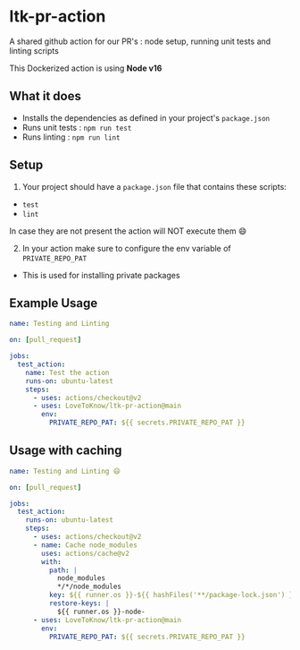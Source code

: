 # ltk-pr-action

A shared github action for our PR's : node setup, running unit tests and linting scripts

This Dockerized action is using **Node v16**

## What it does
- Installs the dependencies as defined in your project's `package.json`
- Runs unit tests : `npm run test`
- Runs linting : `npm run lint`

## Setup
1. Your project should have a `package.json` file that contains these scripts:
- `test`
- `lint`

In case they are not present the action will NOT execute them 😄

2. In your action make sure to configure the env variable of `PRIVATE_REPO_PAT`
- This is used for installing private packages


## Example Usage

```yaml
name: Testing and Linting

on: [pull_request]

jobs:
  test_action:
    name: Test the action
    runs-on: ubuntu-latest
    steps:
      - uses: actions/checkout@v2
      - uses: LoveToKnow/ltk-pr-action@main
        env:
          PRIVATE_REPO_PAT: ${{ secrets.PRIVATE_REPO_PAT }}
```

## Usage with caching

```yaml
name: Testing and Linting 😄

on: [pull_request]

jobs:
  test_action:
    runs-on: ubuntu-latest
    steps:
      - uses: actions/checkout@v2
      - name: Cache node_modules
        uses: actions/cache@v2
        with:
          path: |
            node_modules
            */*/node_modules
          key: ${{ runner.os }}-${{ hashFiles('**/package-lock.json') }}
          restore-keys: |
            ${{ runner.os }}-node-
      - uses: LoveToKnow/ltk-pr-action@main
        env:
          PRIVATE_REPO_PAT: ${{ secrets.PRIVATE_REPO_PAT }}

```